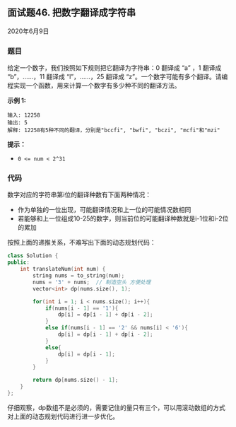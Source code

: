 ## 面试题46. 把数字翻译成字符串

2020年6月9日

### 题目

给定一个数字，我们按照如下规则把它翻译为字符串：0 翻译成 &ldquo;a&rdquo; ，1 翻译成 &ldquo;b&rdquo;，&hellip;&hellip;，11 翻译成 &ldquo;l&rdquo;，&hellip;&hellip;，25 翻译成 &ldquo;z&rdquo;。一个数字可能有多个翻译。请编程实现一个函数，用来计算一个数字有多少种不同的翻译方法。

 

**示例 1:**

```
输入: 12258
输出: 5
解释: 12258有5种不同的翻译，分别是"bccfi", "bwfi", "bczi", "mcfi"和"mzi"
```

 

**提示：**


- ``0 <= num < 2^31``


### 代码

数字对应的字符串第i位的翻译种数有下面两种情况：

- 作为单独的一位出现，可能翻译情况和上一位的可能情况数相同
- 若能够和上一位组成10-25的数字，则当前位的可能翻译种数就是i-1位和i-2位的累加

按照上面的递推关系，不难写出下面的动态规划代码：

```cpp
class Solution {
public:
    int translateNum(int num) {
        string nums = to_string(num);
        nums = '3' + nums;  // 制造空头 方便处理
        vector<int> dp(nums.size(), 1);

        for(int i = 1; i < nums.size(); i++){
            if(nums[i - 1] == '1'){
                dp[i] = dp[i - 1] + dp[i - 2];
            }
            else if(nums[i - 1] == '2' && nums[i] < '6'){
                dp[i] = dp[i - 1] + dp[i - 2];
            }
            else{
                dp[i] = dp[i - 1];
            }
        }

        return dp[nums.size() - 1];
    }
};
```

仔细观察，dp数组不是必须的，需要记住的量只有三个，可以用滚动数组的方式对上面的动态规划代码进行进一步优化。


